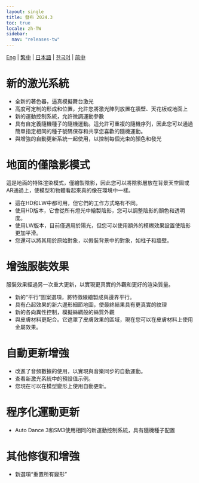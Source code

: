 ```yaml
---
layout: single
title: 發布 2024.3
toc: true
locale: zh-TW
sidebar:
  nav: "releases-tw"
---
```

[Eng](/dancexr/releases/2024.3) | [繁中](/tw/dancexr/releases/2024.3) | [日本語](/jp/dancexr/releases/2024.3) | [한국어](/kr/dancexr/releases/2024.3) | [简中](/zh/dancexr/releases/2024.3)

# 新的激光系統
* 全新的著色器，逼真模擬舞台激光
* 高度可定制的形成和位置，允許您將激光陣列放置在牆壁、天花板或地面上
* 新的運動控制系統，允許微調運動參數
* 具有自定義隨機種子的隨機運動。這允許可重複的隨機序列，因此您可以通過簡單指定相同的種子號碼保存和共享您喜歡的隨機運動。
* 與增強的自動更新系統一起使用，以控制每個光束的顏色和發光

# 地面的僅陰影模式
這是地面的特殊渲染模式，僅繪製陰影，因此您可以將陰影層放在背景天空圖或AR通過上，使模型和物體看起來真的像在環境中一樣。
* 這在HD和LW中都可用，但它們的工作方式略有不同。
* 使用HD版本，它會從所有燈光中繪製陰影，您可以調整陰影的顏色和透明度。
* 使用LW版本，目前僅適用於陽光，但您可以使用額外的模糊效果設置使陰影更加平滑。
* 您還可以將其用於原始對象，以假裝背景中的對象，如柱子和牆壁。

# 增強服裝效果
服裝效果經過另一次重大更新，以實現更真實的外觀和更好的渲染質量。
* 新的“平行”圖案選項，將特徵線繪製成與邊界平行。
* 具有凸起效果的新六邊形細節地圖，使最終結果具有更真實的紋理
* 新的各向異性控制，模擬絲綢般的絲質外觀
* 與皮膚材料更配合。它遮罩了皮膚效果的區域，現在您可以在皮膚材料上使用金屬效果。

# 自動更新增強
* 改進了音頻數據的使用，以實現與音樂同步的自動運動。
* 查看新激光系統中的預設值示例。
* 您現在可以在模型變形上使用自動更新。

# 程序化運動更新
* Auto Dance 3和SM3使用相同的新運動控制系統，具有隨機種子配置

# 其他修復和增強
* 新選項“重置所有變形”